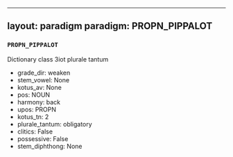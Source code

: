 
---
layout: paradigm
paradigm: PROPN_PIPPALOT
---
### ` PROPN_PIPPALOT `

Dictionary class 3iot plurale tantum
* grade_dir: weaken
* stem_vowel: None
* kotus_av: None
* pos: NOUN
* harmony: back
* upos: PROPN
* kotus_tn: 2
* plurale_tantum: obligatory
* clitics: False
* possessive: False
* stem_diphthong: None
